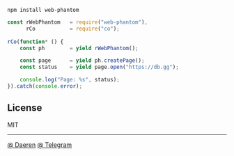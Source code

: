 ```
npm install web-phantom
```

```js
const rWebPhantom   = require("web-phantom"),
      rCo           = require("co");
      
rCo(function* () {
    const ph        = yield rWebPhantom();

    const page      = yield ph.createPage();
    const status    = yield page.open("https://db.gg");

    console.log("Page: %s", status);
}).catch(console.error);
```

## License

MIT

----------------------------------
[@ Daeren][1]
[@ Telegram][2]


[1]: http://666.io
[2]: https://telegram.me/io666
